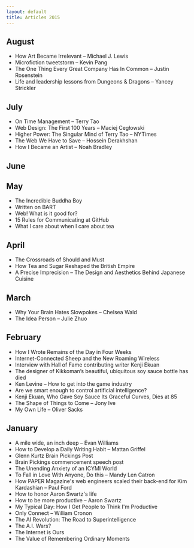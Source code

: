 ```yaml
---
layout: default
title: Articles 2015
---
```


## August

* How Art Became Irrelevant – Michael J. Lewis
* Microfiction tweetstorm – Kevin Pang
* The One Thing Every Great Company Has In Common – Justin Rosenstein
* Life and leadership lessons from Dungeons & Dragons – Yancey Strickler

## July

* On Time Management – Terry Tao
* Web Design: The First 100 Years – Maciej Cegłowski
* Higher Power: The Singular Mind of Terry Tao – NYTimes
* The Web We Have to Save – Hossein Derakhshan
* How I Became an Artist – Noah Bradley

## June

## May

* The Incredible Buddha Boy
* Written on BART
* Web! What is it good for?
* 15 Rules for Communicating at GitHub
* What I care about when I care about tea

## April

* The Crossroads of Should and Must
* How Tea and Sugar Reshaped the British Empire
* A Precise Imprecision – The Design and Aesthetics Behind Japanese Cuisine

## March

* Why Your Brain Hates Slowpokes – Chelsea Wald
* The Idea Person – Julie Zhuo

## February

* How I Wrote Remains of the Day in Four Weeks
* Internet-Connected Sheep and the New Roaming Wireless
* Interview with Hall of Fame contributing writer Kenji Ekuan
* The designer of Kikkoman’s beautiful, ubiquitous soy sauce bottle has died
* Ken Levine – How to get into the game industry
* Are we smart enough to control artificial intelligence?
* Kenji Ekuan, Who Gave Soy Sauce Its Graceful Curves, Dies at 85
* The Shape of Things to Come – Jony Ive
* My Own Life – Oliver Sacks

## January

* A mile wide, an inch deep – Evan Williams
* How to Develop a Daily Writing Habit – Mattan Griffel
* Glenn Kurtz Brain Pickings Post
* Brain Pickings commencement speech post
* The Unending Anxiety of an ICYMI World
* To Fall in Love With Anyone, Do this – Mandy Len Catron
* How PAPER Magazine's web engineers scaled their back-end for Kim Kardashian – Paul Ford
* How to honor Aaron Swartz's life
* How to be more productive – Aaron Swartz
* My Typical Day: How I Get People to Think I'm Productive
* Only Connect – William Cronon
* The AI Revolution: The Road to Superintelligence
* The A.I. Wars?
* The Internet is Ours
* The Value of Remembering Ordinary Moments
